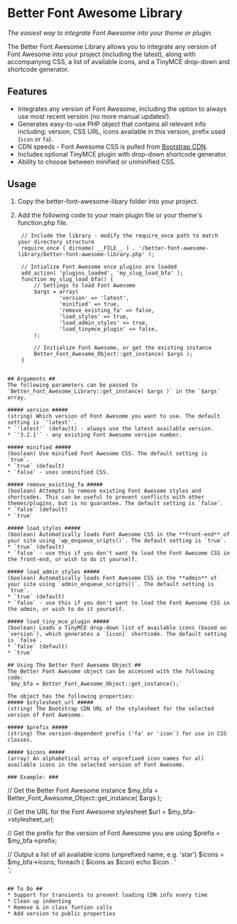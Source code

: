 Better Font Awesome Library
===========================

*The easiest way to integrate Font Awesome into your theme or plugin.*

The Better Font Awesome Library allows you to integrate any version of Font Awesome into your project (including the latest), along with accompanying CSS, a list of available icons, and a TinyMCE drop-down and shortcode generator.

## Features ##
* Integrates any version of Font Awesome, including the option to always use most recent version (no more manual updates!).
* Generates easy-to-use PHP object that contains all relevant info including: version, CSS URL, icons available in this version, prefix used (`icon` or `fa`).
* CDN speeds - Font Awesome CSS is pulled from [Bootstrap CDN](http://www.bootstrapcdn.com/#fontawesome_tab).
* Includes optional TinyMCE plugin with drop-down shortcode generator.
* Ability to choose between minified or unminified CSS.

## Usage ##
1. Copy the better-font-awesome-libary folder into your project.

2. Add the following code to your main plugin file or your theme's function.php file.
   ```
	// Include the library - modify the require_once path to match your directory structure
	require_once ( dirname( __FILE__ ) . '/better-font-awesome-library/better-font-awesome-library.php' );	

	// Intialize Font Awesome once plugins are loaded
	add_action( 'plugins_loaded', 'my_slug_load_bfa' );
	function my_slug_load_bfa() {
		// Settings to load Font Awesome
		$args = array(
				'version' => 'latest',
				'minified' => true,
				'remove_existing_fa' => false,
				'load_styles' => true,
				'load_admin_styles' => true,
				'load_tinymce_plugin' => false,
		);
		
		// Initialize Font Awesome, or get the existing instance
		Better_Font_Awesome_Object::get_instance( $args );
	}
```

## Arguments ##
The following parameters can be passed to `Better_Font_Awesome_Library::get_instance( $args )` in the `$args` array.

##### version #####
(string) Which version of Font Awesome you want to use. The default setting is `'latest'`.
* `'latest'` (default) - always use the latest available version.
* `'3.2.1'` - any existing Font Awesome version number.

##### minified #####
(boolean) Use minified Font Awesome CSS. The default setting is `true`.
* `true` (default)
* `false` - uses unminified CSS.

##### remove_existing_fa #####
(boolean) Attempts to remove existing Font Awesome styles and shortcodes. This can be useful to prevent conflicts with other themes/plugins, but is no guarantee. The default setting is `false`.
* `false` (default)
* `true`

##### load_styles #####
(boolean) Automatically loads Font Awesome CSS in the **front-end** of your site using `wp_enqueue_sripts()`. The default setting is `true`.
* `true` (default)
* `false` - use this if you don't want to load the Font Awesome CSS in the front-end, or wish to do it yourself.

##### load_admin_styles #####
(boolean) Automatically loads Font Awesome CSS in the **admin** of your site using `admin_enqueue_scripts()`. The default setting is `true`.
* `true` (default)
* `false` - use this if you don't want to load the Font Awesome CSS in the admin, or wish to do it yourself.

##### load_tiny_mce_plugin #####
(boolean) Loads a TinyMCE drop-down list of available icons (based on `version`), which generates a `[icon]` shortcode. The default setting is `false`.
* `false` (default)
* `true`

## Using The Better Font Awesome Object ##
The Better Font Awesome object can be accessed with the following code:  
`$my_bfa = Better_Font_Awesome_Object::get_instance();`

The object has the following properties:
##### $stylesheet_url #####
(string) The Bootstrap CDN URL of the stylesheet for the selected version of Font Awesome.

##### $prefix #####
(string) The version-dependent prefix ('fa' or 'icon`) for use in CSS classes.

##### $icons #####
(array) An alphabetical array of unprefixed icon names for all available icons in the selected version of Font Awesome.

### Example: ###
```
// Get the Better Font Awesome instance
$my_bfa = Better_Font_Awesome_Object::get_instance( $args );

// Get the URL for the Font Awesome stylesheet
$url = $my_bfa->stylesheet_url;

// Get the prefix for the version of Font Awesome you are using
$prefix = $my_bfa->prefix;

// Output a list of all available icons (unprefixed name, e.g. 'star')
$icons = $my_bfa->icons;
foreach ( $icons as $icon)
	echo $icon . '<br />';
```

## To Do ##
* Support for transients to prevent loading CDN info every time
* Clean up indenting
* Remove & in class funtion calls
* Add version to public properties
